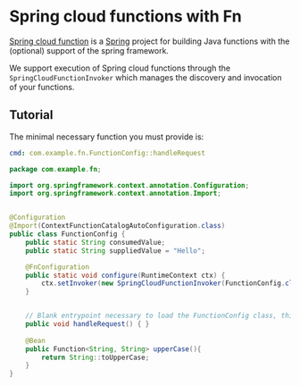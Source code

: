 # Spring cloud functions with Fn

[Spring cloud function](https://github.com/spring-cloud/spring-cloud-function)
is a [Spring](https://spring.io/) project for building Java functions with the
(optional) support of the spring framework.

We support execution of Spring cloud functions through the
`SpringCloudFunctionInvoker` which manages the discovery and invocation of your
functions.

## Tutorial

The minimal necessary function you must provide is:

```yaml
cmd: com.example.fn.FunctionConfig::handleRequest
```

```java
package com.example.fn;

import org.springframework.context.annotation.Configuration;
import org.springframework.context.annotation.Import;


@Configuration
@Import(ContextFunctionCatalogAutoConfiguration.class)
public class FunctionConfig {
    public static String consumedValue;
    public static String suppliedValue = "Hello";

    @FnConfiguration
    public static void configure(RuntimeContext ctx) {
        ctx.setInvoker(new SpringCloudFunctionInvoker(FunctionConfig.class));
    }


    // Blank entrypoint necessary to load the FunctionConfig class, this isn't invoked
    public void handleRequest() { }
	
	@Bean
	public Function<String, String> upperCase(){
	    return String::toUpperCase;
	}
}
```

